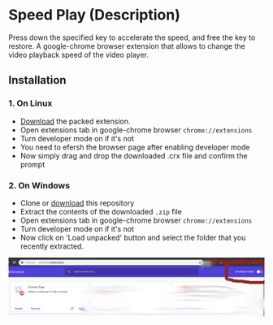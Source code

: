 # Speed Play (Description)
Press down the specified key to accelerate the speed, and free the key to restore.
A google-chrome browser extension that allows to change the video playback speed of the video player.

## Installation
### 1. On Linux
- [Download](https://github.com/Ujjwal0501/playSpeed/raw/master/dist/playSpeed.crx) the packed extension.
- Open extensions tab in google-chrome browser `chrome://extensions`
- Turn developer mode on if it's not
- You need to efersh the browser page after enabling developer mode
- Now simply drag and drop the downloaded .crx file and confirm the prompt

### 2. On Windows
- Clone or [download](https://github.com/Ujjwal0501/playSpeed/archive/master.zip) this repository
- Extract the contents of the downloaded `.zip` file
- Open extensions tab in google-chrome browser `chrome://extensions`
- Turn developer mode on if it's not
- Now click on 'Load unpacked' button and select the folder that you recently extracted.


![Developer Mode](dev_mode.png)
